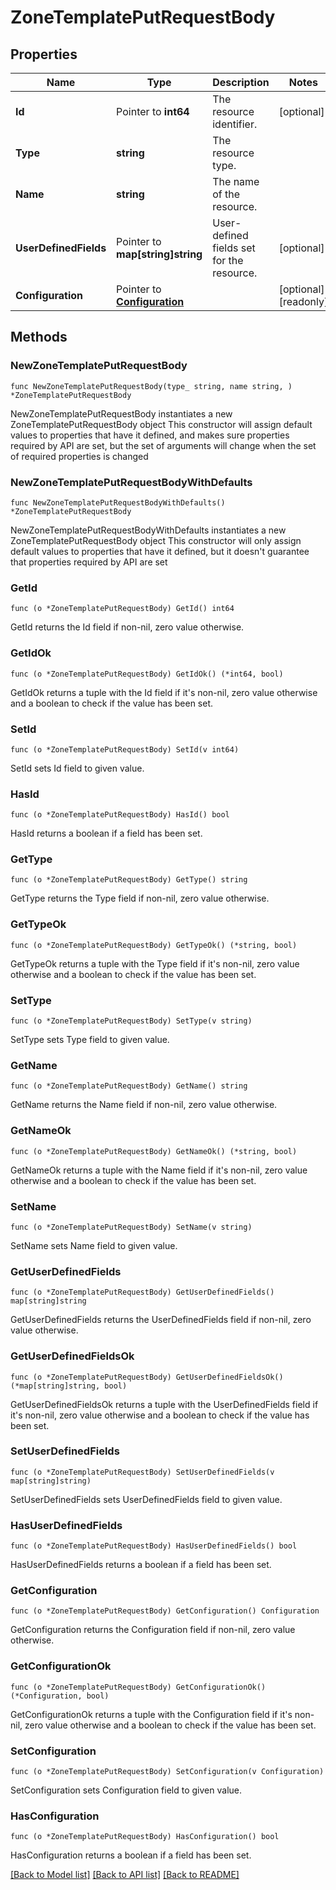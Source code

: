 # ZoneTemplatePutRequestBody

## Properties

Name | Type | Description | Notes
------------ | ------------- | ------------- | -------------
**Id** | Pointer to **int64** | The resource identifier. | [optional] 
**Type** | **string** | The resource type. | 
**Name** | **string** | The name of the resource. | 
**UserDefinedFields** | Pointer to **map[string]string** | User-defined fields set for the resource. | [optional] 
**Configuration** | Pointer to [**Configuration**](Configuration.md) |  | [optional] [readonly] 

## Methods

### NewZoneTemplatePutRequestBody

`func NewZoneTemplatePutRequestBody(type_ string, name string, ) *ZoneTemplatePutRequestBody`

NewZoneTemplatePutRequestBody instantiates a new ZoneTemplatePutRequestBody object
This constructor will assign default values to properties that have it defined,
and makes sure properties required by API are set, but the set of arguments
will change when the set of required properties is changed

### NewZoneTemplatePutRequestBodyWithDefaults

`func NewZoneTemplatePutRequestBodyWithDefaults() *ZoneTemplatePutRequestBody`

NewZoneTemplatePutRequestBodyWithDefaults instantiates a new ZoneTemplatePutRequestBody object
This constructor will only assign default values to properties that have it defined,
but it doesn't guarantee that properties required by API are set

### GetId

`func (o *ZoneTemplatePutRequestBody) GetId() int64`

GetId returns the Id field if non-nil, zero value otherwise.

### GetIdOk

`func (o *ZoneTemplatePutRequestBody) GetIdOk() (*int64, bool)`

GetIdOk returns a tuple with the Id field if it's non-nil, zero value otherwise
and a boolean to check if the value has been set.

### SetId

`func (o *ZoneTemplatePutRequestBody) SetId(v int64)`

SetId sets Id field to given value.

### HasId

`func (o *ZoneTemplatePutRequestBody) HasId() bool`

HasId returns a boolean if a field has been set.

### GetType

`func (o *ZoneTemplatePutRequestBody) GetType() string`

GetType returns the Type field if non-nil, zero value otherwise.

### GetTypeOk

`func (o *ZoneTemplatePutRequestBody) GetTypeOk() (*string, bool)`

GetTypeOk returns a tuple with the Type field if it's non-nil, zero value otherwise
and a boolean to check if the value has been set.

### SetType

`func (o *ZoneTemplatePutRequestBody) SetType(v string)`

SetType sets Type field to given value.


### GetName

`func (o *ZoneTemplatePutRequestBody) GetName() string`

GetName returns the Name field if non-nil, zero value otherwise.

### GetNameOk

`func (o *ZoneTemplatePutRequestBody) GetNameOk() (*string, bool)`

GetNameOk returns a tuple with the Name field if it's non-nil, zero value otherwise
and a boolean to check if the value has been set.

### SetName

`func (o *ZoneTemplatePutRequestBody) SetName(v string)`

SetName sets Name field to given value.


### GetUserDefinedFields

`func (o *ZoneTemplatePutRequestBody) GetUserDefinedFields() map[string]string`

GetUserDefinedFields returns the UserDefinedFields field if non-nil, zero value otherwise.

### GetUserDefinedFieldsOk

`func (o *ZoneTemplatePutRequestBody) GetUserDefinedFieldsOk() (*map[string]string, bool)`

GetUserDefinedFieldsOk returns a tuple with the UserDefinedFields field if it's non-nil, zero value otherwise
and a boolean to check if the value has been set.

### SetUserDefinedFields

`func (o *ZoneTemplatePutRequestBody) SetUserDefinedFields(v map[string]string)`

SetUserDefinedFields sets UserDefinedFields field to given value.

### HasUserDefinedFields

`func (o *ZoneTemplatePutRequestBody) HasUserDefinedFields() bool`

HasUserDefinedFields returns a boolean if a field has been set.

### GetConfiguration

`func (o *ZoneTemplatePutRequestBody) GetConfiguration() Configuration`

GetConfiguration returns the Configuration field if non-nil, zero value otherwise.

### GetConfigurationOk

`func (o *ZoneTemplatePutRequestBody) GetConfigurationOk() (*Configuration, bool)`

GetConfigurationOk returns a tuple with the Configuration field if it's non-nil, zero value otherwise
and a boolean to check if the value has been set.

### SetConfiguration

`func (o *ZoneTemplatePutRequestBody) SetConfiguration(v Configuration)`

SetConfiguration sets Configuration field to given value.

### HasConfiguration

`func (o *ZoneTemplatePutRequestBody) HasConfiguration() bool`

HasConfiguration returns a boolean if a field has been set.


[[Back to Model list]](../README.md#documentation-for-models) [[Back to API list]](../README.md#documentation-for-api-endpoints) [[Back to README]](../README.md)


